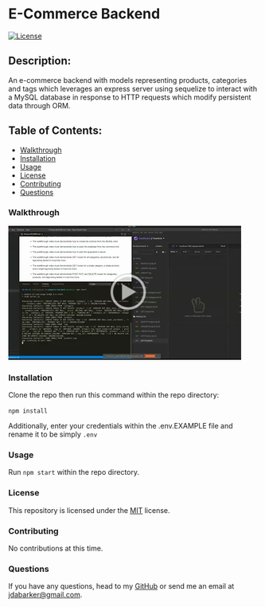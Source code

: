 # E-Commerce Backend

[![License](https://img.shields.io/badge/License-MIT-yellow.svg)](https://opensource.org/licenses/MIT)

## Description:

An e-commerce backend with models representing products, categories and tags which leverages an express server using sequelize to interact with a MySQL database in response to HTTP requests which modify persistent data through ORM.

## Table of Contents:

- [Walkthrough](#Walkthrough)
- [Installation](#installation)
- [Usage](#usage)
- [License](#license)
- [Contributing](#contributing)
- [Questions](#questions)

### Walkthrough

[![Watch the video](./assets/img/walkthrough.png)](https://drive.google.com/file/d/1F0otsr1ae-gM2bMNkwMkoxWsIizfb_5q/view?usp=sharing)

### Installation

Clone the repo then run this command within the repo directory:

`npm install`

Additionally, enter your credentials within the .env.EXAMPLE file and rename it to be simply `.env`

### Usage

Run `npm start` within the repo directory.

### License

This repository is licensed under the [MIT](https://opensource.org/licenses/MIT) license.

### Contributing

No contributions at this time.

### Questions

If you have any questions, head to my [GitHub](https://github.com/DandyCodes) or send me an email at jdabarker@gmail.com.
